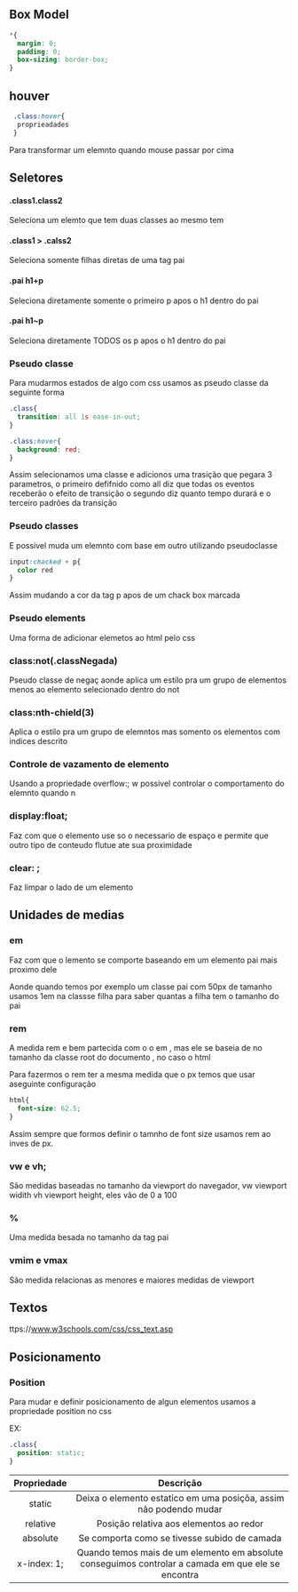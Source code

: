 ## Box Model

~~~css
*{
  margin: 0;
  padding: 0;
  box-sizing: border-box;
}
~~~

## houver

~~~css
 .class:hover{
  proprieadades
 }
~~~
Para transformar um elemnto quando mouse passar por cima

## Seletores
#### .class1.class2

Seleciona um elemto que tem duas classes ao mesmo tem

#### .class1 > .calss2

Seleciona somente filhas diretas de uma tag pai

#### .pai h1+p

Seleciona diretamente somente o primeiro p apos o h1 dentro do pai

#### .pai h1~p


Seleciona diretamente TODOS os p apos o h1 dentro do pai

### Pseudo classe

Para mudarmos estados de algo com css usamos as pseudo classe  da seguinte forma

~~~css
.class{
  transition: all 1s ease-in-out;
}

.class:hover{
  background: red;
}
~~~
Assim selecionamos uma classe e adicionos uma trasição que pegara 3 parametros, o primeiro defifnido como all diz que todas os eventos receberão o efeito de transição o segundo diz quanto tempo durará e o terceiro padrões da transição

### Pseudo classes

E possivel muda um elemnto com base em outro utilizando pseudoclasse

~~~css
input:chacked + p{
  color red
}
~~~
Assim mudando a cor da tag p apos de um chack box marcada

### Pseudo elements

Uma forma de adicionar elemetos ao html pelo css

### class:not(.classNegada)

Pseudo classe de negaç aonde  aplica um estilo pra um grupo de elementos menos ao elemento selecionado dentro do not

### class:nth-chield(3)

Aplica o estilo pra um grupo de elemntos mas somento os elementos com indices descrito

### Controle de vazamento de elemento

Usando a propriedade overflow:; w possivel controlar o comportamento do elemnto quando n

### display:float;

Faz com que o elemento use so o necessario de espaço e permite que outro tipo de conteudo flutue ate sua proximidade

### clear: ;

Faz limpar o lado de um elemento 

## Unidades de medias

### em

Faz com que o lemento se comporte baseando em um elemento pai mais proximo dele

Aonde quando temos por exemplo um classe pai com 50px de tamanho usamos 1em na classse filha para saber quantas a filha tem o tamanho do pai

### rem

A medida rem e bem partecida com o o em , mas ele se baseia de no tamanho da classe root do documento , no caso o html

Para fazermos o rem ter a mesma medida que o px temos que usar aseguinte configuração

~~~css
html{
  font-size: 62.5;
}
~~~

Assim sempre que formos definir o tamnho de font size usamos rem ao inves de px.

### vw e vh;

São medidas baseadas no tamanho da viewport do navegador, vw viewport widith vh viewport height, eles vão de 0 a 100

### %

Uma medida besada no tamanho da tag pai

### vmim e vmax

São medida relacionas as menores e maiores medidas de viewport 

## Textos

ttps://www.w3schools.com/css/css_text.asp

## Posicionamento

### Position

Para mudar e definir posicionamento de algun elementos usamos a propriedade position no css

EX:
~~~css
.class{
  position: static;
}
~~~ 

Propriedade      | Descrição
:--------: | :------:
static | Deixa o elemento estatico em uma posiçõa, assim não podendo mudar
relative | Posição relativa aos elementos ao redor
absolute | Se comporta como se tivesse subido de camada
x-index: 1; | Quando temos mais de um elemento em absolute conseguimos controlar a camada em que ele se encontra
